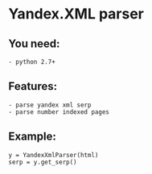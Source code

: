Yandex.XML parser
=================

## You need:
    - python 2.7+

## Features:
    - parse yandex xml serp
    - parse number indexed pages

## Example:
    y = YandexXmlParser(html)
    serp = y.get_serp()